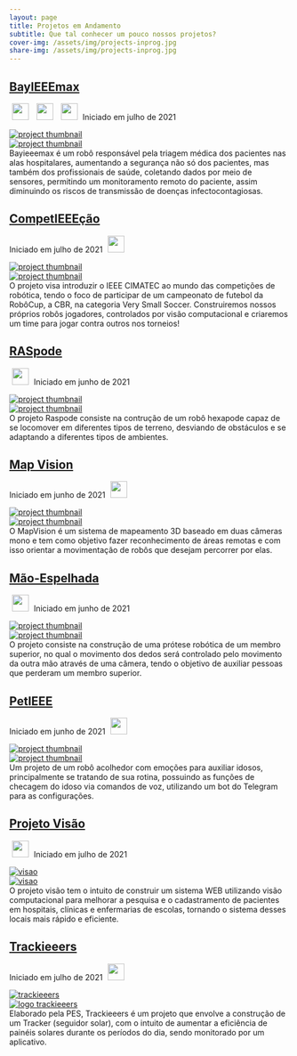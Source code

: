 ```yaml
---
layout: page
title: Projetos em Andamento
subtitle: Que tal conhecer um pouco nossos projetos?
cover-img: /assets/img/projects-inprog.jpg
share-img: /assets/img/projects-inprog.jpg
---
```


<!-- BayIEEEmax -->
<div data-aos="fade-left" data-aos-offset="150"> 
<article class="project-preview-left">
    <a href="https://ieeecimatec.github.io/project-bayieeemax/">
      <h2 class="project-title">BayIEEEmax</h2>      
    </a>
    <p class="project-meta project-meta-left">
        <a href="https://ieeecimatec.github.io/capitulo-RAS/"><img src="{{ 'assets/img/ras_logo.png' | relative_url }}" width="30" hspace="5" class="img-zoom25"></a>
        <a href="https://ieeecimatec.github.io/capitulo-EMBS/"><img src="{{ 'assets/img/embs_logo.png' | relative_url }}" width="30" hspace="5" class="img-zoom25"></a>
        <a href="https://ieeecimatec.github.io/capitulo-PES/"><img src="{{ 'assets/img/pes_logo.png' | relative_url }}" width="30" hspace="5" class="img-zoom25"></a>
        Iniciado em julho de 2021
    </p>    
    <div class="project-image project-image-small">
      <a href="https://ieeecimatec.github.io/project-bayieeemax/">
        <img src="{{ 'assets/img/bayieeemax/baymax_thumb.jpeg' | relative_url }}" alt="project thumbnail" class="img-blur">
      </a>
    </div>
    <div class="project-image project-image-short">
      <a href="https://ieeecimatec.github.io/project-bayieeemax/">
        <img src="{{ 'assets/img/bayieeemax/baymax_thumb.jpeg' | relative_url }}" alt="project thumbnail" class="img-blur">
      </a>
    </div>
    <div class="project-entry">
     Bayieeemax é um robô responsável pela triagem médica dos pacientes nas alas hospitalares, aumentando a segurança não só dos pacientes, mas também dos profissionais de saúde, coletando dados por meio de sensores, permitindo um monitoramento remoto do paciente, assim diminuindo os riscos de transmissão de doenças infectocontagiosas. 
    </div> 
</article>
</div>


<!-- CompetIEEEção -->
<div data-aos="fade-right" data-aos-offset="150"> 
<article class="project-preview-right">
    <a href="https://ieeecimatec.github.io/project-competieeecao/">
      <h2 class="project-title">CompetIEEEção</h2>      
    </a>
    <p class="project-meta project-meta-right">
        Iniciado em julho de 2021
        <a href="https://ieeecimatec.github.io/capitulo-RAS/"><img src="{{ 'assets/img/ras_logo.png' | relative_url }}" width="30" hspace="5" class="img-zoom25"></a>
    </p>
    <div class="project-image project-image-small">
      <a href="https://ieeecimatec.github.io/project-competieeecao/">
        <img src="{{ 'assets/img/competieeecao/Logo_comp.jpg' | relative_url }}" alt="project thumbnail" class="img-blur">
      </a>
    </div>
    <div class="project-image project-image-short">
      <a href="https://ieeecimatec.github.io/project-competieeecao/">
        <img src="{{ 'assets/img/competieeecao/Logo_comp.jpg' | relative_url }}" alt="project thumbnail" class="img-blur">
      </a>
    </div>
    <div class="project-entry">
      O projeto visa introduzir o IEEE CIMATEC ao mundo das competições de robótica, tendo o foco de participar de um campeonato de futebol da RobôCup, a CBR, na categoria Very Small Soccer. Construiremos nossos próprios robôs jogadores, controlados por visão computacional e criaremos um time para jogar contra outros nos torneios!
</div> 
</article>
</div>


<!-- Raspode -->
<div data-aos="fade-left" data-aos-offset="150"> 
<article class="project-preview-left">
    <a href="https://ieeecimatec.github.io/project-raspode/">
      <h2 class="project-title">RASpode</h2>      
    </a>
    <p class="project-meta project-meta-left">
        <a href="https://ieeecimatec.github.io/capitulo-RAS/"><img src="{{ 'assets/img/ras_logo.png' | relative_url }}" width="30" hspace="5" class="img-zoom25"></a>
        Iniciado em junho de 2021
    </p>    
    <div class="project-image project-image-small">
      <a href="https://ieeecimatec.github.io/project-raspode/">
        <img src="{{ 'assets/img/raspode/raspode_projetos_andamentos.png' | relative_url }}" alt="project thumbnail" class="img-blur">
      </a>
    </div>
    <div class="project-image project-image-short">
      <a href="https://ieeecimatec.github.io/project-raspode/">
        <img src="{{ 'assets/img/raspode/raspode_projetos_andamentos.png' | relative_url }}" alt="project thumbnail" class="img-blur">
      </a>
    </div>
    <div class="project-entry">
      O projeto Raspode consiste na contrução de um robô hexapode capaz de se locomover em diferentes tipos de terreno, desviando de obstáculos e se adaptando a diferentes tipos de ambientes.
    </div> 
</article>
</div>


<!-- Map Vision -->
<div data-aos="fade-right" data-aos-offset="150"> 
<article class="project-preview-right">
    <a href="https://ieeecimatec.github.io/project-mapvision/">
      <h2 class="project-title">Map Vision</h2>      
    </a>
    <p class="project-meta project-meta-left">
        Iniciado em junho de 2021
        <a href="https://ieeecimatec.github.io/capitulo-RAS/"><img src="{{ 'assets/img/ras_logo.png' | relative_url }}" width="30" hspace="5" class="img-zoom25"></a>
    </p>    
    <div class="project-image project-image-small">
      <a href="https://ieeecimatec.github.io/project-mapvision/">
        <img src="{{ 'assets/img/mapvision/map_projetos_andamento.png' | relative_url }}" alt="project thumbnail" class="img-blur">
      </a>
    </div>
    <div class="project-image project-image-short">
      <a href="https://ieeecimatec.github.io/project-mapvision/">
        <img src="{{ 'assets/img/mapvision/map_projetos_andamento.png' | relative_url }}" alt="project thumbnail" class="img-blur">
      </a>
    </div>
    <div class="project-entry">
      O MapVision é um sistema de mapeamento 3D baseado em duas câmeras mono e tem como objetivo fazer reconhecimento de áreas remotas e com isso orientar a movimentação de robôs que desejam percorrer por elas.
    </div> 
</article>
</div>

<!-- Mão-Espelhada -->
<div data-aos="fade-left" data-aos-offset="150"> 
<article class="project-preview-left">
    <a href="https://ieeecimatec.github.io/project-mao_espelhada/">
      <h2 class="project-title">Mão-Espelhada</h2>      
    </a>
    <p class="project-meta project-meta-left">
        <a href="https://ieeecimatec.github.io/capitulo-RAS/"><img src="{{ 'assets/img/ras_logo.png' | relative_url }}" width="30" hspace="5" class="img-zoom25"></a>
        Iniciado em junho de 2021
    </p>    
    <div class="project-image project-image-small">
      <a href="https://ieeecimatec.github.io/project-mao_espelhada/">
        <img src="{{ 'assets/img/mao_espelhada/logo_mao_espelhada.png' | relative_url }}" alt="project thumbnail" class="img-blur">
      </a>
    </div>
    <div class="project-image project-image-short">
      <a href="https://ieeecimatec.github.io/project-mao_espelhada/">
        <img src="{{ 'assets/img/mao_espelhada/logo_mao_espelhada.png' | relative_url }}" alt="project thumbnail" class="img-blur">
      </a>
    </div>
    <div class="project-entry">
      O projeto consiste na construção de uma prótese robótica de um membro superior, no qual o movimento dos dedos será controlado pelo movimento da outra mão através de uma câmera, tendo o objetivo de auxiliar pessoas que perderam um membro superior. 
    </div> 
</article>
</div>


<!-- PetIEEE -->
<div data-aos="fade-right" data-aos-offset="150"> 
<article class="project-preview-right">
    <a href="https://ieeecimatec.github.io/project-petieee/">
      <h2 class="project-title">PetIEEE</h2>      
    </a>
    <p class="project-meta project-meta-right">
        Iniciado em junho de 2021
        <a href="https://ieeecimatec.github.io/capitulo-RAS/"><img src="{{ 'assets/img/ras_logo.png' | relative_url }}" width="30" hspace="5" class="img-zoom25"></a>
    </p>    
    <div class="project-image project-image-small">
      <a href="https://ieeecimatec.github.io/project-petieee/">
        <img src="{{ 'assets/img/petieee/petieee_projetos_andamento.png' | relative_url }}" alt="project thumbnail" class="img-blur">
      </a>
    </div>
    <div class="project-image project-image-short">
      <a href="https://ieeecimatec.github.io/project-petieee/">
        <img src="{{ 'assets/img/petieee/petieee_projetos_andamento.png' | relative_url }}" alt="project thumbnail" class="img-blur">
      </a>
    </div>
    <div class="project-entry">
      Um projeto de um robô acolhedor com emoções para auxiliar idosos, principalmente se tratando de sua rotina, possuindo as funções de checagem do idoso via comandos de voz, utilizando um bot do Telegram para as configurações.
    </div> 
</article>
</div>


<!-- Projeto Visão -->
<div data-aos="fade-left" data-aos-offset="150"> 
<article class="project-preview-left">
    <a href="https://ieeecimatec.github.io/project-projeto_visao/">
      <h2 class="project-title">Projeto Visão</h2>      
    </a>
    <p class="project-meta project-meta-left">
        <a href="https://ieeecimatec.github.io/capitulo-EMBS/"><img src="{{ 'assets/img/embs_logo.png' | relative_url }}" width="30" hspace="5" class="img-zoom25"></a>
        Iniciado em julho de 2021
    </p>
    <div class="project-image project-image-small">
      <a href="https://ieeecimatec.github.io/project-projeto_visao/">
        <img src="{{ 'assets/img/visao/olhoVisao.png' | relative_url }}" alt="visao" class="img-blur">
      </a>
    </div>
    <div class="project-image project-image-short">
      <a href="https://ieeecimatec.github.io/project-projeto_visao/">
        <img src="{{ 'assets/img/visao/olhoVisao.png' | relative_url }}" alt="visao" class="img-blur">
      </a>
    </div>
    <div class="project-entry">
        O projeto visão tem o intuito de construir um sistema WEB utilizando visão computacional para melhorar a pesquisa e o cadastramento de pacientes em hospitais, clínicas e enfermarias de escolas, tornando o sistema desses locais mais rápido e eficiente.
    </div> 
</article>
</div>


<!-- Trackieeers -->
<div data-aos="fade-right" data-aos-offset="150"> 
<article class="project-preview-right">
    <a href="https://ieeecimatec.github.io/project-trackieeers/">
      <h2 class="project-title">Trackieeers</h2>      
    </a>
    <p class="project-meta project-meta-right">
        Iniciado em julho de 2021
        <a href="https://ieeecimatec.github.io/capitulo-PES/"><img src="{{ 'assets/img/pes_logo.png' | relative_url }}" width="30" hspace="5" class="img-zoom25"></a>
    </p>
    <div class="project-image project-image-small">
      <a href="https://ieeecimatec.github.io/project-trackieeers/">
        <img src="{{ 'assets/img/logo-trackieeers.jpg' | relative_url }}" alt="trackieeers" class="img-blur">
      </a>
    </div>
    <div class="project-image project-image-short">
      <a href="https://ieeecimatec.github.io/project-trackieeers/">
        <img src="{{ 'assets/img/logo-trackieeers.jpg' | relative_url }}" alt="logo trackieeers" class="img-blur">
      </a>
    </div>
    <div class="project-entry">
      Elaborado pela PES, Trackieeers é um projeto que envolve a construção de um Tracker (seguidor solar), com o intuito de aumentar a eficiência de painéis solares durante os períodos do dia, sendo monitorado por um aplicativo. 
    </div> 
</article>
</div>



